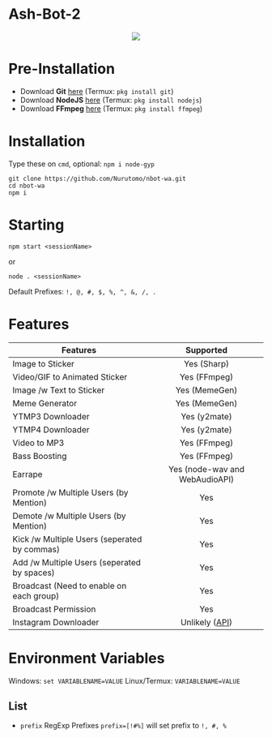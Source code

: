 # Ash-Bot-2
<p align="center" width="100%">
    <a href="https://hits.seeyoufarm.com"><img src="https://hits.seeyoufarm.com/api/count/incr/badge.svg?url=https%3A%2F%2Fgithub.com%2FNurutomo%2Fnbot-wa&count_bg=%2379C83D&title_bg=%23555555&icon=&icon_color=%23E7E7E7&title=hits&edge_flat=false"/></a>
</p>

# Pre-Installation
- Download **Git** [here](https://git-scm.com/downloads) (Termux: `pkg install git`)
- Download **NodeJS** [here](https://nodejs.org/en/download/) (Termux: `pkg install nodejs`)
- Download **FFmpeg** [here](https://www.gyan.dev/ffmpeg/builds/) (Termux: `pkg install ffmpeg`)

# Installation
Type these on `cmd`, optional: `npm i node-gyp`
```
git clone https://github.com/Nurutomo/nbot-wa.git
cd nbot-wa
npm i
```
# Starting
```
npm start <sessionName>
```
or
```
node . <sessionName>
```

Default Prefixes: `!, @, #, $, %, ^, &, /, .`
# Features
| Features                                     |                   Supported                  |
|----------------------------------------------|:--------------------------------------------:|
| Image to Sticker                             |                  Yes (Sharp)                 |
| Video/GIF to Animated Sticker                |                 Yes (FFmpeg)                 |
| Image /w Text to Sticker                     |                 Yes (MemeGen)                |
| Meme Generator                               |                 Yes (MemeGen)                |
| YTMP3 Downloader                             |                 Yes (y2mate)                 |
| YTMP4 Downloader                             |                 Yes (y2mate)                 |
| Video to MP3                                 |                 Yes (FFmpeg)                 |
| Bass Boosting                                |                 Yes (FFmpeg)                 |
| Earrape                                      |        Yes (node-wav and WebAudioAPI)        |
| Promote /w Multiple Users (by Mention)       |                      Yes                     |
| Demote /w Multiple Users (by Mention)        |                      Yes                     |
| Kick /w Multiple Users (seperated by commas) |                      Yes                     |
| Add /w Multiple Users (seperated by spaces)  |                      Yes                     |
| Broadcast (Need to enable on each group)     |                      Yes                     |
| Broadcast Permission                         |                      Yes                     |
| Instagram Downloader                         | Unlikely ([API](mhankbarbar-api--nurutomo.repl.co)) |

# Environment Variables
Windows: `set VARIABLENAME=VALUE`
Linux/Termux: `VARIABLENAME=VALUE`

## List
- `prefix` RegExp Prefixes `prefix=[!#%]` will set prefix to `!, #, %`
